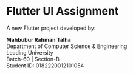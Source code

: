 # Flutter UI Assignment 

A new Flutter project developed by:

**Mahbubur Rahman Talha**  
Department of Computer Science & Engineering  
Leading University  
Batch-60 | Section-B  
Student ID: 0182220012101054

